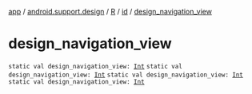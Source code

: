 [app](../../../index.md) / [android.support.design](../../index.md) / [R](../index.md) / [id](index.md) / [design_navigation_view](.)

# design_navigation_view

`static val design_navigation_view: `[`Int`](https://kotlinlang.org/api/latest/jvm/stdlib/kotlin/-int/index.html)
`static val design_navigation_view: `[`Int`](https://kotlinlang.org/api/latest/jvm/stdlib/kotlin/-int/index.html)
`static val design_navigation_view: `[`Int`](https://kotlinlang.org/api/latest/jvm/stdlib/kotlin/-int/index.html)
`static val design_navigation_view: `[`Int`](https://kotlinlang.org/api/latest/jvm/stdlib/kotlin/-int/index.html)